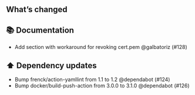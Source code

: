 ## What’s changed
## 📚 Documentation

- Add section with workaround for revoking cert.pem @galbatoriz (#128)

## ⬆️ Dependency updates

- Bump frenck/action-yamllint from 1.1 to 1.2 @dependabot (#124)
- Bump docker/build-push-action from 3.0.0 to 3.1.0 @dependabot (#126)
